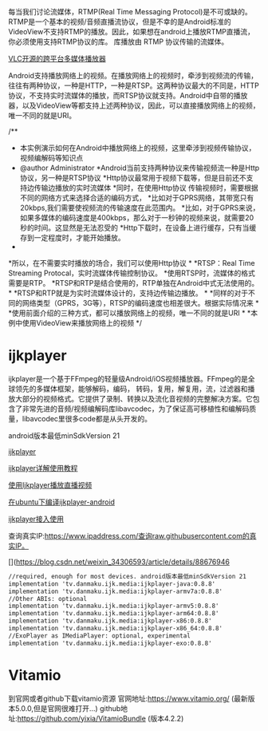 每当我们讨论流媒体，RTMP(Real Time Messaging Protocol)是不可或缺的。RTMP是一个基本的视频/音频直播流协议，但是不幸的是Android标准的VideoView不支持RTMP的播放。因此，如果想在android上播放RTMP直播流，你必须使用支持RTMP协议的库。  库播放由 RTMP 协议传输的流媒体。

[VLC开源的跨平台多媒体播放器](https://www.videolan.org/vlc/)

Android支持播放网络上的视频。在播放网络上的视频时，牵涉到视频流的传输，往往有两种协议，一种是HTTP，一种是RTSP。这两种协议最大的不同是，HTTP协议，不支持实时流媒体的播放，而RTSP协议就支持。Android中自带的播放器，以及VideoView等都支持上述两种协议，因此，可以直接播放网络上的视频，唯一不同的就是URI。


/** 
 * 本实例演示如何在Android中播放网络上的视频，这里牵涉到视频传输协议，视频编解码等知识点 
 * @author Administrator 
 *Android当前支持两种协议来传输视频流一种是Http协议，另一种是RTSP协议 
 *Http协议最常用于视频下载等，但是目前还不支持边传输边播放的实时流媒体 
 *同时，在使用Http协议 传输视频时，需要根据不同的网络方式来选择合适的编码方式， 
 *比如对于GPRS网络，其带宽只有20kbps,我们需要使视频流的传输速度在此范围内。 
 *比如，对于GPRS来说，如果多媒体的编码速度是400kbps，那么对于一秒钟的视频来说，就需要20秒的时间。这显然是无法忍受的 
 *Http下载时，在设备上进行缓存，只有当缓存到一定程度时，才能开始播放。 
 * 
 *所以，在不需要实时播放的场合，我们可以使用Http协议 
 * 
 *RTSP：Real Time Streaming Protocal，实时流媒体传输控制协议。 
 *使用RTSP时，流媒体的格式需要是RTP。 
 *RTSP和RTP是结合使用的，RTP单独在Android中式无法使用的。 
 * 
 *RTSP和RTP就是为实时流媒体设计的，支持边传输边播放。 
 * 
 *同样的对于不同的网络类型（GPRS，3G等），RTSP的编码速度也相差很大。根据实际情况来 
 * 
 *使用前面介绍的三种方式，都可以播放网络上的视频，唯一不同的就是URI 
 * 
 *本例中使用VideoView来播放网络上的视频 
 */  

# ijkplayer

ijkplayer是一个基于FFmpeg的轻量级Android/iOS视频播放器。FFmpeg的是全球领先的多媒体框架，能够解码，编码， 转码，复用，解复用，流，过滤器和播放大部分的视频格式。它提供了录制、转换以及流化音视频的完整解决方案。它包含了非常先进的音频/视频编解码库libavcodec，为了保证高可移植性和编解码质量，libavcodec里很多code都是从头开发的。

android版本最低minSdkVersion 21

[ijkplayer](https://github.com/Bilibili/ijkplayer)

[ijkplayer详解使用教程](https://www.jianshu.com/p/32e2045df7ed)

[使用Ijkplayer播放直播视频](https://www.cnblogs.com/renhui/p/6420140.html)

[在ubuntu下编译ijkplayer-android](https://blog.csdn.net/u010072711/article/details/51438871)

[ijkplayer接入使用](https://www.jianshu.com/p/a57bbdd78798)

查询真实IP:https://www.ipaddress.com/查询raw.githubusercontent.com的真实IP。

[](https://blog.csdn.net/weixin_34306593/article/details/88676946


```xml
//required, enough for most devices. android版本最低minSdkVersion 21
implementation 'tv.danmaku.ijk.media:ijkplayer-java:0.8.8'
implementation 'tv.danmaku.ijk.media:ijkplayer-armv7a:0.8.8'
//Other ABIs: optional
implementation 'tv.danmaku.ijk.media:ijkplayer-armv5:0.8.8'
implementation 'tv.danmaku.ijk.media:ijkplayer-arm64:0.8.8'
implementation 'tv.danmaku.ijk.media:ijkplayer-x86:0.8.8'
implementation 'tv.danmaku.ijk.media:ijkplayer-x86_64:0.8.8'
//ExoPlayer as IMediaPlayer: optional, experimental
implementation 'tv.danmaku.ijk.media:ijkplayer-exo:0.8.8'
```





# Vitamio

到官网或者github下载vitamio资源
官网地址:https://www.vitamio.org/ (最新版本5.0.0,但是官网很难打开…)
github地址:https://github.com/yixia/VitamioBundle (版本4.2.2)



















